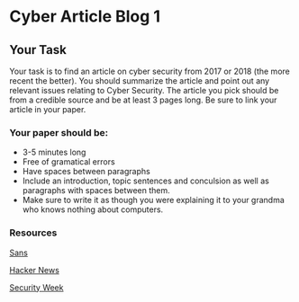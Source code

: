 # Cyber Article Blog 1

## Your Task

Your task is to find an article on cyber security from 2017 or 2018 (the more recent the better). You should summarize the article and point out any relevant issues relating to Cyber Security. The article you pick should be from a credible source and be at least 3 pages long. Be sure to link your article in your paper. 

### Your paper should be:
- 3-5 minutes long
- Free of gramatical errors
- Have spaces between paragraphs
- Include an introduction, topic sentences and conculsion as well as paragraphs with spaces between them.
- Make sure to write it as though you were explaining it to your grandma who knows nothing about computers.

### Resources
[Sans](https://isc.sans.edu/newssummary.html)

[Hacker News](https://thehackernews.com/)

[Security Week](http://www.securityweek.com/)
